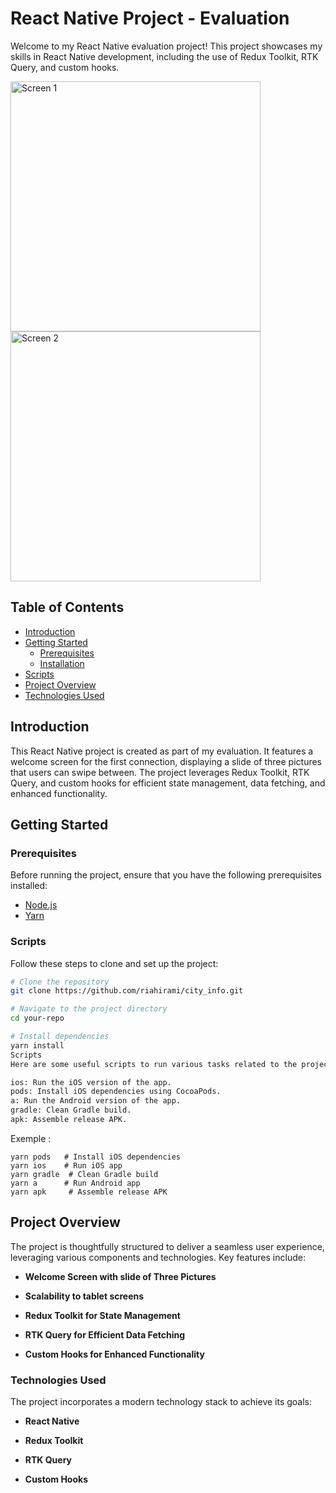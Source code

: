 # React Native Project - Evaluation

Welcome to my React Native evaluation project! This project showcases my skills in React Native development, including the use of Redux Toolkit, RTK Query, and custom hooks.


<div style={{ flexDirection: 'row' }}>
  <img src="https://i.postimg.cc/T2G1fRZ2/Screenshot-1705865081.png" alt="Screen 1" width="400" />
  <img src="https://i.postimg.cc/FmQ7jZ7t/Screenshot-1705866961.png" alt="Screen 2" width="400" />
</div>


## Table of Contents

- [Introduction](#introduction)
- [Getting Started](#getting-started)
  - [Prerequisites](#prerequisites)
  - [Installation](#installation)
- [Scripts](#scripts)
- [Project Overview](#project-overview)
- [Technologies Used](#technologies-used)

## Introduction

This React Native project is created as part of my evaluation. It features a welcome screen for the first connection, displaying a slide of three pictures that users can swipe between. The project leverages Redux Toolkit, RTK Query, and custom hooks for efficient state management, data fetching, and enhanced functionality.

## Getting Started

### Prerequisites

Before running the project, ensure that you have the following prerequisites installed:

- [Node.js](https://nodejs.org/)
- [Yarn](https://yarnpkg.com/)

### Scripts

Follow these steps to clone and set up the project:

```bash
# Clone the repository
git clone https://github.com/riahirami/city_info.git

# Navigate to the project directory
cd your-repo

# Install dependencies
yarn install
Scripts
Here are some useful scripts to run various tasks related to the project.

ios: Run the iOS version of the app.
pods: Install iOS dependencies using CocoaPods.
a: Run the Android version of the app.
gradle: Clean Gradle build.
apk: Assemble release APK.
```
Exemple : 
```
yarn pods   # Install iOS dependencies
yarn ios    # Run iOS app
yarn gradle  # Clean Gradle build
yarn a      # Run Android app
yarn apk     # Assemble release APK
```

## Project Overview

The project is thoughtfully structured to deliver a seamless user experience, leveraging various components and technologies. Key features include:

- **Welcome Screen with slide of Three Pictures**
  
- **Scalability to tablet screens**
  
- **Redux Toolkit for State Management**

- **RTK Query for Efficient Data Fetching**

- **Custom Hooks for Enhanced Functionality**

### Technologies Used

The project incorporates a modern technology stack to achieve its goals:

- **React Native**

- **Redux Toolkit**

- **RTK Query**

- **Custom Hooks**
